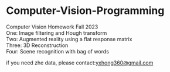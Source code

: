 # Computer-Vision-Programming
Computer Vision Homework Fall 2023  
One: Image filtering and Hough transform  
Two: Augmented reality using a flat response matrix  
Three: 3D Reconstruction  
Four: Scene recognition with bag of words  

if you need zhe data, please contact:yxhong360@gmail.com


